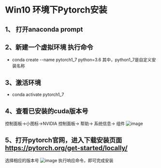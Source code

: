 # Win10 环境下Pytorch安装
## 1、 打开anaconda prompt
## 2、新建一个虚拟环境 执行命令
- conda create --name pytorch1_7 python=3.6 
其中，python1_7是自定义安装名称
## 3、激活环境
- conda activate pytorch1_7
## 4、查看已安装的cuda版本号
控制面板->小图标->NVIDIA 控制面板-> 帮助-> 系统信息-> 组件
![image](https://user-images.githubusercontent.com/44308340/134904591-661b8594-e250-486c-a16d-34d3b449285e.png)
## 5、打开pytorch官网，进入下载安装页面 https://pytorch.org/get-started/locally/
选择相应的版本号
![image](https://user-images.githubusercontent.com/44308340/134905246-a178c886-40b5-41e7-93f5-acf7cb717187.png)
执行响应命令，即可完成安装 

